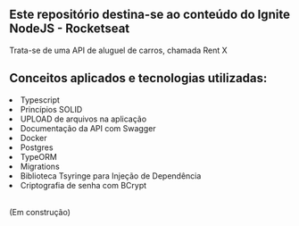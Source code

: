 <h2> Este repositório destina-se ao conteúdo do Ignite NodeJS - Rocketseat</h2>

<p>Trata-se de uma API de aluguel de carros, chamada Rent X</p>

<h2>Conceitos aplicados e tecnologias utilizadas:</h2>

<li>Typescript</li>
<li>Princípios SOLID</li>
<li>UPLOAD de arquivos na aplicação</li>
<li>Documentação da API com Swagger</li>
<li>Docker</li>
<li>Postgres</li>
<li>TypeORM</li>
<li>Migrations</li>
<li>Biblioteca Tsyringe para Injeção de Dependência</li>
<li>Criptografia de senha com BCrypt</li>
</br>
<p>(Em construção)</p>



